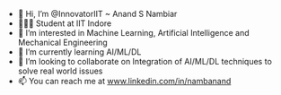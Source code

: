 - 👋 Hi, I’m @InnovatorIIT ~ Anand S Nambiar
- 👨🏻‍🎓 Student at IIT Indore
- 👀 I’m interested in Machine Learning, Artificial Intelligence and Mechanical Engineering
- 🌱 I’m currently learning AI/ML/DL
- 💞️ I’m looking to collaborate on Integration of AI/ML/DL techniques to solve real world issues
- 📫 You can reach me at www.linkedin.com/in/nambanand

<!---
InnovatorIIT/InnovatorIIT is a ✨ special ✨ repository because its `README.md` (this file) appears on your GitHub profile.
You can click the Preview link to take a look at your changes.
--->
